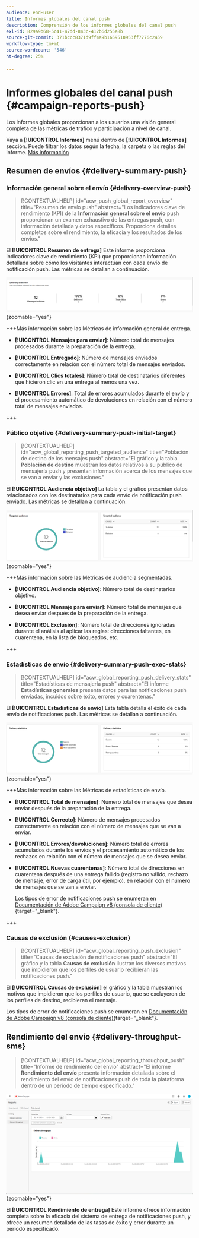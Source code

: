 ```yaml
---
audience: end-user
title: Informes globales del canal push
description: Comprensión de los informes globales del canal push
exl-id: 829a9b68-5c41-47dd-843c-412b6d255e8b
source-git-commit: 371bccc8371d9ff4a9b1659510953ff7776c2459
workflow-type: tm+mt
source-wordcount: '546'
ht-degree: 25%

---
```


# Informes globales del canal push {#campaign-reports-push}

Los informes globales proporcionan a los usuarios una visión general completa de las métricas de tráfico y participación a nivel de canal.

Vaya a **[!UICONTROL Informes]** menú dentro de **[!UICONTROL Informes]** sección. Puede filtrar los datos según la fecha, la carpeta o las reglas del informe. [Más información](global-reports.md)

## Resumen de envíos {#delivery-summary-push}

### Información general sobre el envío {#delivery-overview-push}

>[!CONTEXTUALHELP]
>id="acw_push_global_report_overview"
>title="Resumen de envío push"
>abstract="Los indicadores clave de rendimiento (KPI) de la **Información general sobre el envío** push proporcionan un examen exhaustivo de las entregas push, con información detallada y datos específicos. Proporciona detalles completos sobre el rendimiento, la eficacia y los resultados de los envíos."

El **[!UICONTROL Resumen de entrega]** Este informe proporciona indicadores clave de rendimiento (KPI) que proporcionan información detallada sobre cómo los visitantes interactúan con cada envío de notificación push. Las métricas se detallan a continuación.

![](assets/global_report_push_delivery_overview.png){zoomable="yes"}

+++Más información sobre las Métricas de información general de entrega.

* **[!UICONTROL Mensajes para enviar]**: Número total de mensajes procesados durante la preparación de la entrega.

* **[!UICONTROL Entregado]**: Número de mensajes enviados correctamente en relación con el número total de mensajes enviados.

* **[!UICONTROL Clics totales]**: Número total de destinatarios diferentes que hicieron clic en una entrega al menos una vez.

* **[!UICONTROL Errores]**: Total de errores acumulados durante el envío y el procesamiento automático de devoluciones en relación con el número total de mensajes enviados.

+++

### Público objetivo {#delivery-summary-push-initial-target}

>[!CONTEXTUALHELP]
>id="acw_global_reporting_push_targeted_audience"
>title="Población de destino de los mensajes push"
>abstract="El gráfico y la tabla **Población de destino** muestran los datos relativos a su público de mensajería push y presentan información acerca de los mensajes que se van a enviar y las exclusiones."

El **[!UICONTROL Audiencia objetivo]** La tabla y el gráfico presentan datos relacionados con los destinatarios para cada envío de notificación push enviado. Las métricas se detallan a continuación.

![](assets/global_report_push_targeted_audience.png){zoomable="yes"}

+++Más información sobre las Métricas de audiencia segmentadas.

* **[!UICONTROL Audiencia objetivo]**: Número total de destinatarios objetivo.

* **[!UICONTROL Mensaje para enviar]**: Número total de mensajes que desea enviar después de la preparación de la entrega.

* **[!UICONTROL Exclusión]**: Número total de direcciones ignoradas durante el análisis al aplicar las reglas: direcciones faltantes, en cuarentena, en la lista de bloqueados, etc.

+++

### Estadísticas de envío {#delivery-summary-push-exec-stats}

>[!CONTEXTUALHELP]
>id="acw_global_reporting_push_delivery_stats"
>title="Estadísticas de mensajería push"
>abstract="El informe **Estadísticas generales** presenta datos para las notificaciones push enviadas, incuidos sobre éxito, errores y cuarentenas."

El **[!UICONTROL Estadísticas de envío]** Esta tabla detalla el éxito de cada envío de notificaciones push. Las métricas se detallan a continuación.

![](assets/global_report_push_delivery_statistics.png){zoomable="yes"}

+++Más información sobre las Métricas de estadísticas de envío.

* **[!UICONTROL Total de mensajes]**: Número total de mensajes que desea enviar después de la preparación de la entrega.

* **[!UICONTROL Correcto]**: Número de mensajes procesados correctamente en relación con el número de mensajes que se van a enviar.

* **[!UICONTROL Errores/devoluciones]**: Número total de errores acumulados durante los envíos y el procesamiento automático de los rechazos en relación con el número de mensajes que se desea enviar.

* **[!UICONTROL Nuevas cuarentenas]**: Número total de direcciones en cuarentena después de una entrega fallido (registro no válido, rechazo de mensaje, error de carga útil, por ejemplo). en relación con el número de mensajes que se van a enviar.

  Los tipos de error de notificaciones push se enumeran en [Documentación de Adobe Campaign v8 (consola de cliente)](https://experienceleague.adobe.com/docs/campaign/campaign-v8/send/failures/delivery-failures.html#push-error-types){target="_blank"}.

+++

### Causas de exclusión {#causes-exclusion}

>[!CONTEXTUALHELP]
>id="acw_global_reporting_push_exclusion"
>title="Causas de exclusión de notificaciones push"
>abstract="El gráfico y la tabla **Causas de exclusión** ilustran los diversos motivos que impidieron que los perfiles de usuario recibieran las notificaciones push."

El **[!UICONTROL Causas de exclusión]** el gráfico y la tabla muestran los motivos que impidieron que los perfiles de usuario, que se excluyeron de los perfiles de destino, recibieran el mensaje.

Los tipos de error de notificaciones push se enumeran en [Documentación de Adobe Campaign v8 (consola de cliente)](https://experienceleague.adobe.com/docs/campaign/campaign-v8/send/failures/delivery-failures.html#push-error-types){target="_blank"}.

## Rendimiento del envío {#delivery-throughput-sms}

>[!CONTEXTUALHELP]
>id="acw_global_reporting_throughput_push"
>title="Informe de rendimiento del envío"
>abstract="El informe **Rendimiento del envío** presenta información detallada sobre el rendimiento del envío de notificaciones push de toda la plataforma dentro de un período de tiempo especificado."

![](assets/global_report_push_delivery_throughput.png){zoomable="yes"}

El **[!UICONTROL Rendimiento de entrega]** Este informe ofrece información completa sobre la eficacia del sistema de entrega de notificaciones push, y ofrece un resumen detallado de las tasas de éxito y error durante un periodo especificado.
